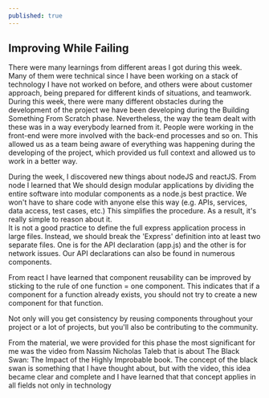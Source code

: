 ```yaml
---
published: true
---
```

## Improving While Failing

There were many learnings from different areas I got during this week. Many of them were technical since I have been working on a stack of technology I have not worked on before, and others were about customer approach, being prepared for different kinds of situations, and teamwork.  
During this week, there were many different obstacles during the development of the project we have been developing during the Building Something From Scratch phase. Nevertheless, the way the team dealt with these was in a way everybody learned from it. People were working in the front-end were more involved with the back-end processes and so on. This allowed us as a team being aware of everything was happening during the developing of the project, which provided us full context and allowed us to work in a better way.  

During the week, I discovered new things about nodeJS and reactJS. From node I learned that We should design modular applications by dividing the entire software into modular components as a node.js best practice. We won't have to share code with anyone else this way (e.g. APIs, services, data access, test cases, etc.) This simplifies the procedure. As a result, it's really simple to reason about it.  
It is not a good practice to define the full express application process in large files. Instead, we should break the 'Express' definition into at least two separate files. One is for the API declaration (app.js) and the other is for network issues. Our API declarations can also be found in numerous components.  

From react I have learned that component reusability can be improved by sticking to the rule of one function = one component. This indicates that if a component for a function already exists, you should not try to create a new component for that function.  

Not only will you get consistency by reusing components throughout your project or a lot of projects, but you'll also be contributing to the community.  

From the material, we were provided for this phase the most significant for me was the video from Nassim Nicholas Taleb that is about The Black Swan: The Impact of the Highly Improbable book. The concept of the black swan is something that I have thought about, but with the video, this idea became clear and complete and I have learned that that concept applies in all fields not only in technology 
